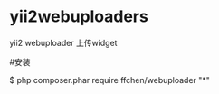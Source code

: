 # yii2webuploaders
yii2 webuploader 上传widget 

#安装

$ php composer.phar require ffchen/webuploader "*"
